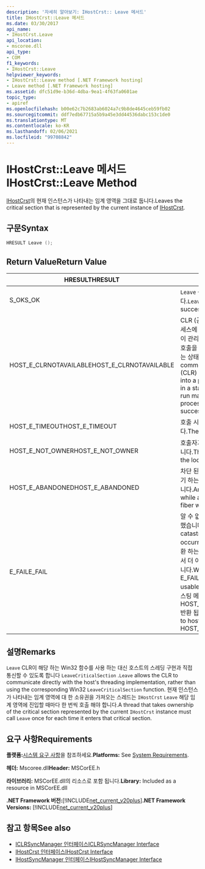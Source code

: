 ```yaml
---
description: '자세히 알아보기: IHostCrst:: Leave 메서드'
title: IHostCrst::Leave 메서드
ms.date: 03/30/2017
api_name:
- IHostCrst.Leave
api_location:
- mscoree.dll
api_type:
- COM
f1_keywords:
- IHostCrst::Leave
helpviewer_keywords:
- IHostCrst::Leave method [.NET Framework hosting]
- Leave method [.NET Framework hosting]
ms.assetid: dfc51d9e-b36d-4dba-9ea1-4f63fa0601ae
topic_type:
- apiref
ms.openlocfilehash: b00e62c7b2683ab6024a7c9b8de4645ceb59fb02
ms.sourcegitcommit: ddf7edb67715a5b9a45e3dd44536dabc153c1de0
ms.translationtype: MT
ms.contentlocale: ko-KR
ms.lasthandoff: 02/06/2021
ms.locfileid: "99708842"
---
```

# <a name="ihostcrstleave-method"></a><span data-ttu-id="885e6-103">IHostCrst::Leave 메서드</span><span class="sxs-lookup"><span data-stu-id="885e6-103">IHostCrst::Leave Method</span></span>

<span data-ttu-id="885e6-104">[IHostCrst](ihostcrst-interface.md)의 현재 인스턴스가 나타내는 임계 영역을 그대로 둡니다.</span><span class="sxs-lookup"><span data-stu-id="885e6-104">Leaves the critical section that is represented by the current instance of [IHostCrst](ihostcrst-interface.md).</span></span>  
  
## <a name="syntax"></a><span data-ttu-id="885e6-105">구문</span><span class="sxs-lookup"><span data-stu-id="885e6-105">Syntax</span></span>  
  
```cpp  
HRESULT Leave ();  
```  
  
## <a name="return-value"></a><span data-ttu-id="885e6-106">Return Value</span><span class="sxs-lookup"><span data-stu-id="885e6-106">Return Value</span></span>  
  
|<span data-ttu-id="885e6-107">HRESULT</span><span class="sxs-lookup"><span data-stu-id="885e6-107">HRESULT</span></span>|<span data-ttu-id="885e6-108">설명</span><span class="sxs-lookup"><span data-stu-id="885e6-108">Description</span></span>|  
|-------------|-----------------|  
|<span data-ttu-id="885e6-109">S_OK</span><span class="sxs-lookup"><span data-stu-id="885e6-109">S_OK</span></span>|<span data-ttu-id="885e6-110">`Leave` 성공적으로 반환 되었습니다.</span><span class="sxs-lookup"><span data-stu-id="885e6-110">`Leave` returned successfully.</span></span>|  
|<span data-ttu-id="885e6-111">HOST_E_CLRNOTAVAILABLE</span><span class="sxs-lookup"><span data-stu-id="885e6-111">HOST_E_CLRNOTAVAILABLE</span></span>|<span data-ttu-id="885e6-112">CLR (공용 언어 런타임)이 프로세스에 로드 되지 않았거나 CLR이 관리 코드를 실행할 수 없거나 호출을 성공적으로 처리할 수 없는 상태에 있습니다.</span><span class="sxs-lookup"><span data-stu-id="885e6-112">The common language runtime (CLR) has not been loaded into a process, or the CLR is in a state in which it cannot run managed code or process the call successfully.</span></span>|  
|<span data-ttu-id="885e6-113">HOST_E_TIMEOUT</span><span class="sxs-lookup"><span data-stu-id="885e6-113">HOST_E_TIMEOUT</span></span>|<span data-ttu-id="885e6-114">호출 시간이 초과 되었습니다.</span><span class="sxs-lookup"><span data-stu-id="885e6-114">The call timed out.</span></span>|  
|<span data-ttu-id="885e6-115">HOST_E_NOT_OWNER</span><span class="sxs-lookup"><span data-stu-id="885e6-115">HOST_E_NOT_OWNER</span></span>|<span data-ttu-id="885e6-116">호출자가 잠금을 소유 하지 않습니다.</span><span class="sxs-lookup"><span data-stu-id="885e6-116">The caller does not own the lock.</span></span>|  
|<span data-ttu-id="885e6-117">HOST_E_ABANDONED</span><span class="sxs-lookup"><span data-stu-id="885e6-117">HOST_E_ABANDONED</span></span>|<span data-ttu-id="885e6-118">차단 된 스레드나 파이버에서 대기 하는 동안 이벤트를 취소 했습니다.</span><span class="sxs-lookup"><span data-stu-id="885e6-118">An event was canceled while a blocked thread or fiber was waiting on it.</span></span>|  
|<span data-ttu-id="885e6-119">E_FAIL</span><span class="sxs-lookup"><span data-stu-id="885e6-119">E_FAIL</span></span>|<span data-ttu-id="885e6-120">알 수 없는 치명적인 오류가 발생 했습니다.</span><span class="sxs-lookup"><span data-stu-id="885e6-120">An unknown catastrophic failure occurred.</span></span> <span data-ttu-id="885e6-121">메서드가 E_FAIL 반환 하는 경우 해당 프로세스 내에서 더 이상 CLR을 사용할 수 없습니다.</span><span class="sxs-lookup"><span data-stu-id="885e6-121">When a method returns E_FAIL, the CLR is no longer usable within the process.</span></span> <span data-ttu-id="885e6-122">호스팅 메서드를 이후에 호출 하면 HOST_E_CLRNOTAVAILABLE 반환 됩니다.</span><span class="sxs-lookup"><span data-stu-id="885e6-122">Subsequent calls to hosting methods return HOST_E_CLRNOTAVAILABLE.</span></span>|  
  
## <a name="remarks"></a><span data-ttu-id="885e6-123">설명</span><span class="sxs-lookup"><span data-stu-id="885e6-123">Remarks</span></span>  

 <span data-ttu-id="885e6-124">`Leave` CLR이 해당 하는 Win32 함수를 사용 하는 대신 호스트의 스레딩 구현과 직접 통신할 수 있도록 합니다 `LeaveCriticalSection` .</span><span class="sxs-lookup"><span data-stu-id="885e6-124">`Leave` allows the CLR to communicate directly with the host's threading implementation, rather than using the corresponding Win32 `LeaveCriticalSection` function.</span></span> <span data-ttu-id="885e6-125">현재 인스턴스가 나타내는 임계 영역에 대 한 소유권을 가져오는 스레드는 `IHostCrst` `Leave` 해당 임계 영역에 진입할 때마다 한 번씩 호출 해야 합니다.</span><span class="sxs-lookup"><span data-stu-id="885e6-125">A thread that takes ownership of the critical section represented by the current `IHostCrst` instance must call `Leave` once for each time it enters that critical section.</span></span>  
  
## <a name="requirements"></a><span data-ttu-id="885e6-126">요구 사항</span><span class="sxs-lookup"><span data-stu-id="885e6-126">Requirements</span></span>  

 <span data-ttu-id="885e6-127">**플랫폼:**[시스템 요구 사항](../../get-started/system-requirements.md)을 참조하세요.</span><span class="sxs-lookup"><span data-stu-id="885e6-127">**Platforms:** See [System Requirements](../../get-started/system-requirements.md).</span></span>  
  
 <span data-ttu-id="885e6-128">**헤더:** Mscoree.dll</span><span class="sxs-lookup"><span data-stu-id="885e6-128">**Header:** MSCorEE.h</span></span>  
  
 <span data-ttu-id="885e6-129">**라이브러리:** MSCorEE.dll의 리소스로 포함 됩니다.</span><span class="sxs-lookup"><span data-stu-id="885e6-129">**Library:** Included as a resource in MSCorEE.dll</span></span>  
  
 <span data-ttu-id="885e6-130">**.NET Framework 버전:**[!INCLUDE[net_current_v20plus](../../../../includes/net-current-v20plus-md.md)]</span><span class="sxs-lookup"><span data-stu-id="885e6-130">**.NET Framework Versions:** [!INCLUDE[net_current_v20plus](../../../../includes/net-current-v20plus-md.md)]</span></span>  
  
## <a name="see-also"></a><span data-ttu-id="885e6-131">참고 항목</span><span class="sxs-lookup"><span data-stu-id="885e6-131">See also</span></span>

- [<span data-ttu-id="885e6-132">ICLRSyncManager 인터페이스</span><span class="sxs-lookup"><span data-stu-id="885e6-132">ICLRSyncManager Interface</span></span>](iclrsyncmanager-interface.md)
- [<span data-ttu-id="885e6-133">IHostCrst 인터페이스</span><span class="sxs-lookup"><span data-stu-id="885e6-133">IHostCrst Interface</span></span>](ihostcrst-interface.md)
- [<span data-ttu-id="885e6-134">IHostSyncManager 인터페이스</span><span class="sxs-lookup"><span data-stu-id="885e6-134">IHostSyncManager Interface</span></span>](ihostsyncmanager-interface.md)
